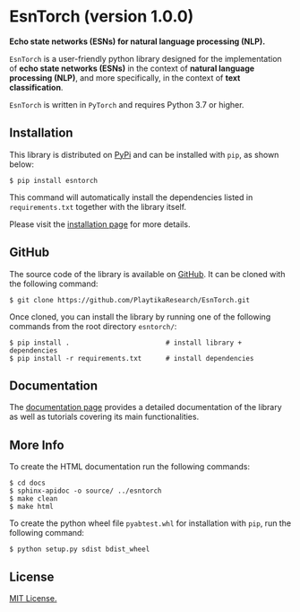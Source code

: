 # EsnTorch (version 1.0.0)
**Echo state networks (ESNs) for natural language processing (NLP).**

``EsnTorch`` is a user-friendly python library designed for the implementation of **echo state networks (ESNs)**
in the context of **natural language processing (NLP)**, and more specifically, 
in the context of **text classification**.

``EsnTorch`` is written in ``PyTorch`` and requires Python 3.7 or higher.


Installation
------------

This library is distributed on [PyPi](https://pypi.org/project/esntorch/) and
can be installed with ``pip``, as shown below:

~~~~~~~~~~~~~~~~~~~~~~
$ pip install esntorch 
~~~~~~~~~~~~~~~~~~~~~~

This command will automatically install the dependencies listed in ``requirements.txt`` 
together with the library itself.

Please visit the [installation page](docs/src/installation.rst) for more details.


GitHub
------

The source code of the library is available on [GitHub](https://github.com/PlaytikaResearch/EsnTorch). 
It can be cloned with the following command:
 
~~~~~~~~~~~~~~~~~~~~~~~~~~~~~~~~~~~~~~~~~~~~~~~~~~~~~~~~~~~~
$ git clone https://github.com/PlaytikaResearch/EsnTorch.git
~~~~~~~~~~~~~~~~~~~~~~~~~~~~~~~~~~~~~~~~~~~~~~~~~~~~~~~~~~~~

Once cloned, you can install the library by running one of the following commands 
from the root directory ``esntorch/``:

~~~~~~~~~~~~~~~~~~~~~~~~~~~~~~~~~~~~~~~~~~~~~~~~~~~~~~~~~~~~~~~~~~~~~~~
$ pip install .                        # install library + dependencies
$ pip install -r requirements.txt      # install dependencies
~~~~~~~~~~~~~~~~~~~~~~~~~~~~~~~~~~~~~~~~~~~~~~~~~~~~~~~~~~~~~~~~~~~~~~~


Documentation
-------------

The [documentation page](https://playtikaresearch.github.io/esntorch/index.html) 
provides a detailed documentation of the library as well as tutorials covering 
its main functionalities.


More Info
---------

To create the HTML documentation run the following commands:

~~~~~~~~~~~~~~~~~~~~~~~~~~~~~~~~~~~~~~~
$ cd docs
$ sphinx-apidoc -o source/ ../esntorch
$ make clean
$ make html
~~~~~~~~~~~~~~~~~~~~~~~~~~~~~~~~~~~~~~~

To create the python wheel file ``pyabtest.whl`` for installation with ``pip``, run the following command:

~~~~~~~~~~~~~~~~~~~~~~~~~~~~~~~~~~~
$ python setup.py sdist bdist_wheel
~~~~~~~~~~~~~~~~~~~~~~~~~~~~~~~~~~~


License
-------

[MIT License.](LICENSE)